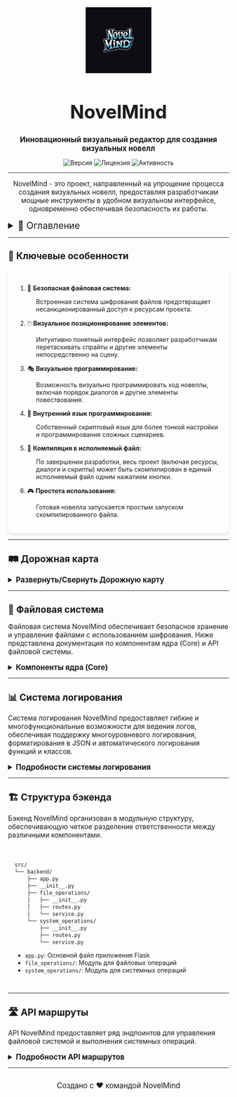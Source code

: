 <div align="center">
  <img src="./Assets/logo.png" alt="NovelMind Logo" width="150" height="150">
  <h1 style="font-size: 3em;  text-shadow: 2px 2px 4px rgba(0,0,0,0.1);">NovelMind</h1>
  <p><strong style="font-size: 1.2em;;">Инновационный визуальный редактор для создания визуальных новелл</strong></p>
  <p>
    <img src="https://img.shields.io/badge/версия-0.0.1-blue.svg" alt="Версия">
    <img src="https://img.shields.io/badge/лицензия-MIT-green.svg" alt="Лицензия">
    <img src="https://img.shields.io/github/last-commit/VisageDvachevsky/NovelMind" alt="Активность">
  </p>
</div>

---

<p style="font-size: 1.1em; text-align: center;">
NovelMind - это проект, направленный на упрощение процесса создания визуальных новелл, предоставляя разработчикам мощные инструменты в удобном визуальном интерфейсе, одновременно обеспечивая безопасность их работы.
</p>

<details>
<summary style="font-size: 1.5em; cursor: pointer;">📑 Оглавление</summary>

- [🌟 Ключевые особенности](#-ключевые-особенности)
- [🛤️ Дорожная карта](#️-дорожная-карта)
- [📁 Файловая система](#-файловая-система)
- [📊 Система логирования](#-система-логирования)
- [🏗 Структура бэкенда](#-структура-бэкенда)
- [🛣 API маршруты](#-api-маршруты)

</details>

---

## 🌟 Ключевые особенности

<div style=" padding: 20px; border-radius: 10px; box-shadow: 0 4px 6px rgba(0,0,0,0.1);">

1. 🔐 **Безопасная файловая система:** 
   <p style="margin-left: 20px;">Встроенная система шифрования файлов предотвращает несанкционированный доступ к ресурсам проекта.</p>

2. 🖱️ **Визуальное позиционирование элементов:** 
   <p style="margin-left: 20px;">Интуитивно понятный интерфейс позволяет разработчикам перетаскивать спрайты и другие элементы непосредственно на сцену.</p>

3. 🎭 **Визуальное программирование:** 
   <p style="margin-left: 20px;">Возможность визуально программировать ход новеллы, включая порядок диалогов и другие элементы повествования.</p>

4. 🔧 **Внутренний язык программирования:** 
   <p style="margin-left: 20px;">Собственный скриптовый язык для более тонкой настройки и программирования сложных сценариев.</p>

5. 🚀 **Компиляция в исполняемый файл:** 
   <p style="margin-left: 20px;">По завершении разработки, весь проект (включая ресурсы, диалоги и скрипты) может быть скомпилирован в единый исполняемый файл одним нажатием кнопки.</p>

6. 🎮 **Простота использования:** 
   <p style="margin-left: 20px;">Готовая новелла запускается простым запуском скомпилированного файла.</p>

</div>

---

## 🛤️ Дорожная карта

<details>
<summary style="font-size: 1.2em; cursor: pointer;"><strong>Развернуть/Свернуть Дорожную карту</strong></summary>
<div align="center" style="margin-top: 20px; animation: fadeIn 1s;">
  <img src="./Assets/roadmap.png" alt="Roadmap" width="800" style="border:2px solid #ddd; border-radius:15px; box-shadow: 0 4px 8px rgba(0,0,0,0.1);">
</div>
<p align="center" style="font-style: italic; margin-top: 10px;">
Изображение дорожной карты отражает планы и этапы развития NovelMind. На каждом этапе предусмотрены обновления, улучшающие функциональность и удобство использования.
</p>
</details>

<style>
  @keyframes fadeIn {
    from { opacity: 0; }
    to { opacity: 1; }
  }
</style>

---

## 📁 Файловая система

<p style="font-size: 1.1em;">
Файловая система NovelMind обеспечивает безопасное хранение и управление файлами с использованием шифрования. Ниже представлена документация по компонентам ядра (Core) и API файловой системы.
</p>

<details>
<summary style="font-size: 1.2em; cursor: pointer;"><strong>Компоненты ядра (Core)</strong></summary>

### Компоненты ядра (Core)

Основные компоненты включают следующие модули:

1. [Шифрование](#шифрование)
2. [Обработчик файлов](#обработчик-файлов)
3. [Инициализатор файловой системы](#инициализатор-файловой-системы)
4. [Безопасное хранилище](#безопасное-хранилище)
5. [Вспомогательные функции](#вспомогательные-функции)

<div style="padding: 15px; border-radius: 10px; margin-top: 20px;">

#### Шифрование

Файл: `encryption.py`

##### Класс: AdvancedEncryptor

Класс для обработки шифрования и дешифрования данных с использованием AES шифрования.

Основные методы:
- Инициализация с ключевыми файлами
- Загрузка или генерация ключей
- Шифрование и дешифрование данных
- Ротация ключей
- Экспорт публичного ключа

#### Обработчик файлов

Файл: `file_handler.py`

##### Класс: SecureFileHandler

Класс для обработки безопасных файловых операций.

Основные методы:
- Добавление, чтение, удаление файлов
- Создание, переименование, удаление директорий
- Перемещение файлов
- Проверка существования директорий

#### Инициализатор файловой системы

Файл: `initializer.py`

##### Класс: FileSystemInitializer

Класс для инициализации файловой системы для безопасного хранения.

Основные методы:
- Инициализация файловой системы
- Инициализация шифрования
- Создание пустого индекса

#### Безопасное хранилище

Файл: `storage.py`

##### Класс: SecureStorage

Класс для обработки безопасного хранения и извлечения метаданных файлов.

Основные методы:
- Загрузка и сохранение индекса
- Добавление и удаление файлов
- Управление структурой директорий

#### Вспомогательные функции

Файл: `utils.py`

Функции:
- Создание директории, если она не существует
- Проверка валидности пути

</div>

</details>

---

## 📊 Система логирования

<p style="font-size: 1.1em; ">
Система логирования NovelMind предоставляет гибкие и многофункциональные возможности для ведения логов, обеспечивая поддержку многоуровневого логирования, форматирования в JSON и автоматического логирования функций и классов.
</p>

<details>
<summary style="font-size: 1.2em; cursor: pointer;"><strong>Подробности системы логирования</strong></summary>

<div style="padding: 15px; border-radius: 10px; margin-top: 20px;">

### Основные функции

1. **Многоуровневое логирование**: DEBUG, INFO, WARNING, ERROR и CRITICAL.
2. **Логирование в файл и консоль**: С ограничением размера и ротацией файлов.
3. **Форматирование в JSON**: Для упрощения анализа и парсинга.
4. **Автоматическое логирование функций и классов**: С помощью декораторов.
5. **Дополнительный контекст**: Возможность добавления контекстной информации.
6. **Порог ошибок**: Ограничение количества одинаковых сообщений об ошибках.
7. **Информация о системе**: Логирование системной информации.
8. **Идентификатор трассировки**: Для отслеживания связанных логов.
9. **Профилирование функций**: Для анализа производительности.

### Класс Logger

#### Инициализация

```python
Logger(log_file: str = 'app.log', use_json: bool = False, 
       max_log_size: int = 10*1024*1024, backup_count: int = 5,
       error_threshold: int = 10, error_window: int = 3600)
```

#### Основные методы

- Методы логирования (debug, info, warning, error, critical)
- Декораторы для логирования функций и классов
- Установка уровня логирования
- Профилирование функций
- Логирование системной информации

</div>

</details>

---

## 🏗 Структура бэкенда

<p style="font-size: 1.1em;">
Бэкенд NovelMind организован в модульную структуру, обеспечивающую четкое разделение ответственности между различными компонентами.
</p>

<div style=" padding: 15px; border-radius: 10px; margin-top: 20px;">

```
src/
└── backend/
    ├── app.py
    ├── __init__.py
    ├── file_operations/
    │   ├── __init__.py
    │   ├── routes.py
    │   └── service.py
    └── system_operations/
        ├── __init__.py
        ├── routes.py
        └── service.py
```

- `app.py`: Основной файл приложения Flask
- `file_operations/`: Модуль для файловых операций
- `system_operations/`: Модуль для системных операций

</div>

---

## 🛣 API маршруты

<p style="font-size: 1.1em; ">
API NovelMind предоставляет ряд эндпоинтов для управления файловой системой и выполнения системных операций.
</p>

<details>
<summary style="font-size: 1.2em; cursor: pointer;"><strong>Подробности API маршрутов</strong></summary>

<div style="padding: 15px; border-radius: 10px; margin-top: 20px;">

### Системные операции

- `POST /api/system/deploy`: Развертывание файловой системы

### Файловые операции

- `POST /api/files/add_file`: Добавление нового файла
- `GET /api/files/read_file`: Чтение содержимого файла
- `DELETE /api/files/delete_file`: Удаление файла
- `GET /api/files/list_files`: Получение списка всех файлов
- `POST /api/files/create_directory`: Создание новой директории
- `PUT /api/files/rename_directory`: Переименование директории
- `DELETE /api/files/delete_directory`: Удаление директории
- `PUT /api/files/move_file`: Перемещение файла
- `PUT /api/files/change_directory`: Изменение текущей директории
- `GET /api/files/current_directory`: Получение текущей директории

</div>

</details>

---

<p align="center" style="font-size: 1.2em; margin-top: 30px;">
  Создано с ❤️ командой NovelMind
</p>

<style>
@keyframes pulse {
  0% { transform: scale(1); }
  50% { transform: scale(1.01); }
  100% { transform: scale(1); }
}

summary {
  transition: all 0.3s ease;
}

summary:hover {
  color: #007bff;
  animation: pulse 1s infinite;
}
</style>
